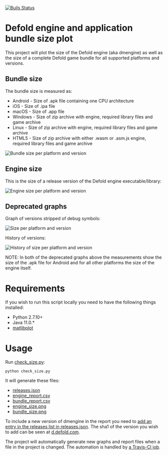 [![Buils Status](https://github.com/britzl/dmengine_size/actions/workflows/check_size.yaml/badge.svg)](https://github.com/britzl/dmengine_size/actions/workflows/check_size.yaml)

# Defold engine and application bundle size plot
This project will plot the size of the Defold engine (aka dmengine) as well as the size of a complete Defold game bundle for all supported platforms and versions.

## Bundle size
The bundle size is measured as:

* Android - Size of .apk file containing one CPU architecture
* iOS - Size of .ipa file
* macOS - Size of .app file
* Windows - Size of zip archive with engine, required library files and game archive
* Linux - Size of zip archive with engine, required library files and game archive
* HTML5 - Size of zip archive with either .wasm or .asm.js engine, required library files and game archive

![Bundle size per platform and version](https://github.com/britzl/dmengine_size/raw/master/bundle_size.png)


## Engine size
This is the size of a release version of the Defold engine executable/library:

![Engine size per platform and version](https://github.com/britzl/dmengine_size/raw/master/engine_size.png)


## Deprecated graphs
Graph of versions stripped of debug symbols:

![Size per platform and version](https://github.com/britzl/dmengine_size/raw/master/legacy_engine_size_stripped.png)

History of versions:

![History of size per platform and version](https://github.com/britzl/dmengine_size/raw/master/legacy_engine_size.png)

NOTE: In both of the deprecated graphs above the measurements show the size of the .apk file for Android and for all other platforms the size of the engine itself.

# Requirements
If you wish to run this script locally you need to have the following things installed:

* Python 2.7.10+
* Java 11.0.*
* [matlibplot](http://matplotlib.org/)

# Usage
Run [check_size.py](check_size.py):

    python check_size.py

It will generate these files:
* [releases.json](releases.json)
* [engine_report.csv](engine_report.csv)
* [bundle_report.csv](bundle_report.csv)
* [engine_size.png](engine_size.png)
* [bundle_size.png](bundle_size.png)


To include a new version of dmengine in the report you need to [add an entry in the releases list in releases.json](https://github.com/britzl/dmengine_size/blob/master/releases.json). The sha1 of the version you wish to add can be seen at [d.defold.com](d.defold.com).

The project will automatically generate new graphs and report files when a file in the project is changed. The automation is handled by [a Travis-CI job](https://travis-ci.org/britzl/dmengine_size).
